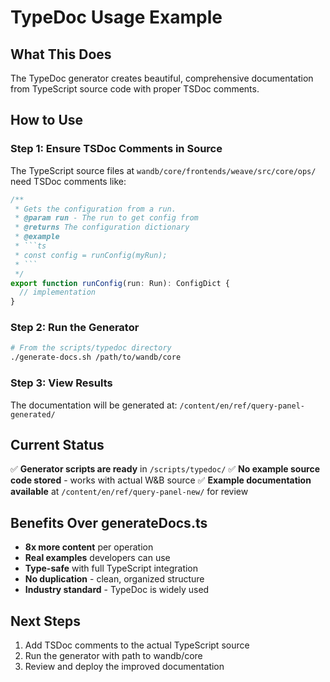 # TypeDoc Usage Example

## What This Does

The TypeDoc generator creates beautiful, comprehensive documentation from TypeScript source code with proper TSDoc comments.

## How to Use

### Step 1: Ensure TSDoc Comments in Source

The TypeScript source files at `wandb/core/frontends/weave/src/core/ops/` need TSDoc comments like:

```typescript
/**
 * Gets the configuration from a run.
 * @param run - The run to get config from
 * @returns The configuration dictionary
 * @example
 * ```ts
 * const config = runConfig(myRun);
 * ```
 */
export function runConfig(run: Run): ConfigDict {
  // implementation
}
```

### Step 2: Run the Generator

```bash
# From the scripts/typedoc directory
./generate-docs.sh /path/to/wandb/core
```

### Step 3: View Results

The documentation will be generated at:
`/content/en/ref/query-panel-generated/`

## Current Status

✅ **Generator scripts are ready** in `/scripts/typedoc/`
✅ **No example source code stored** - works with actual W&B source
✅ **Example documentation available** at `/content/en/ref/query-panel-new/` for review

## Benefits Over generateDocs.ts

- **8x more content** per operation
- **Real examples** developers can use
- **Type-safe** with full TypeScript integration
- **No duplication** - clean, organized structure
- **Industry standard** - TypeDoc is widely used

## Next Steps

1. Add TSDoc comments to the actual TypeScript source
2. Run the generator with path to wandb/core
3. Review and deploy the improved documentation
